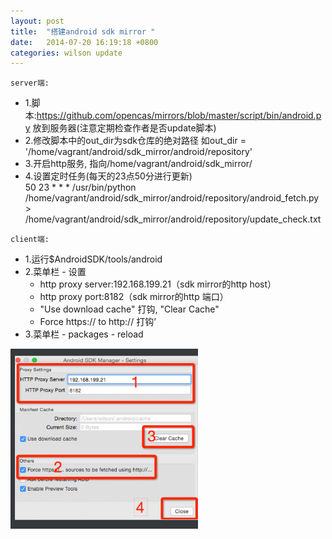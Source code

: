 ```yaml
---
layout: post
title:  "搭建android sdk mirror "
date:   2014-07-20 16:19:18 +0800
categories: wilson update
---
```


`server端:`

+ 1.脚本:https://github.com/opencas/mirrors/blob/master/script/bin/android.py 放到服务器(注意定期检查作者是否update脚本)
+ 2.修改脚本中的out_dir为sdk仓库的绝对路径
     如out_dir = '/home/vagrant/android/sdk_mirror/android/repository'
+ 3.开启http服务, 指向/home/vagrant/android/sdk_mirror/
+ 4.设置定时任务(每天的23点50分进行更新)   
	50 23 * * * /usr/bin/python /home/vagrant/android/sdk_mirror/android/repository/android_fetch.py > /home/vagrant/android/sdk_mirror/android/repository/update_check.txt

`client端:`  

+ 1.运行$AndroidSDK/tools/android
+ 2.菜单栏 - 设置
  * http proxy server:192.168.199.21（sdk mirror的http host）  
  * http proxy port:8182（sdk mirror的http 端口）  
  * "Use download cache" 打钩, "Clear Cache"  
  * Force https:// to http:// 打钩’
+ 3.菜单栏 - packages - reload  
<img src="../imgs/sdk_mirror.png" width="300" align="center"/>   
